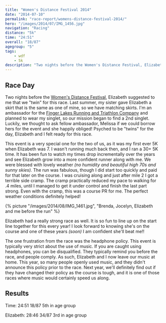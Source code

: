 ```yaml
---
title: "Women's Distance Festival 2014"
date: "2014-07-10"
permalink: "race-report/womens-distance-festival-2014/"
hero: "/images/2014/07/IMG_1456.jpg"
navigation: "Racing"
distance: "5k"
time: "24:51"
overall: "18/87"
agegroup: "5"
tags:
    - wdf
    - 5k
description: "Two nights before the Women's Distance Festival, Elizabeth suggested to me that we 'twin' for this race. Last summer, my sister gave Elizabeth a skirt that is the same as one of mine, so we have matching skirts."
---
```


## Race Day

Two nights before the [Women's Distance Festival](http://fingerlakesrunners.org/road-races/womens-distance-festival-5k/ "Women's Distance Festival"), Elizabeth suggested to me that we "twin" for this race. Last summer, my sister gave Elizabeth a skirt that is the same as one of mine, so we have matching skirts. I'm an ambassador for the [Finger Lakes Running and Triathlon Company](http://www.fingerlakesrunningco.com/ "Finger Lakes Running Co") and planned to wear my singlet, so our mission began to find a 2nd singlet. Luckily, we thought to ask fellow ambassador, Melissa if we could borrow hers for the event and she happily obliged! Psyched to be "twins" for the day, Elizabeth and I felt ready for this race.

This event is a very special one for the two of us, as it was my first ever 5K when Elizabeth was 7. I wasn't running much back then, and I ran a 30+ 5K time. It has been fun to watch my times drop incrementally over the years and see Elizabeth grow into a more confident runner along with me. We were blessed with lovely weather _(no humidity and beautiful high 70s and sunny skies)._ The run was fabulous, though I did start too quickly and paid for that later on the course. I was cruising along and just after mile 2 I got a terrible side cramp. The cramp practically reduced my pace to walking for .4 miles, until I managed to get it under control and finish the last part strong. Even with the cramp, this was a course PR for me. The perfect weather conditions definitely helped!

{% picture "/images/2014/08/IMG_1461.jpg", "Brenda, Jocelyn, Elizabeth and me before the run" %}

Elizabeth had a really strong race as well. It is so fun to line up on the start line together for this every year! I look forward to knowing she's on the course and one of these years _(soon)_ I am confident she'll beat me!!

The one frustration from the race was the headphone policy. This event is typically very strict about the use of music. If you are caught using headphones, you can be disqualified. They typically remind you before the race, and people comply. As such, Elizabeth and I now leave our music at home. This year, so many people openly used music, and they didn't announce this policy prior to the race. Next year, we'll definitely find out if they have changed their policy as the course is tough, and it is one of those races where music would certainly speed us along.

## Results

Time: 24:51
18/87
5th in age group

Elizabeth: 28:46
34/87 
3rd in age group
